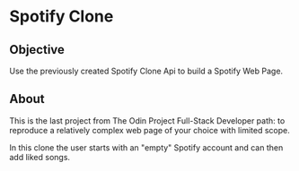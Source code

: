 # Spotify Clone

## Objective

Use the previously created Spotify Clone Api to build a Spotify Web Page.

## About

This is the last project from The Odin Project Full-Stack Developer path: to reproduce a relatively complex web page of your choice with limited scope.

In this clone the user starts with an "empty" Spotify account and can then add liked songs.

